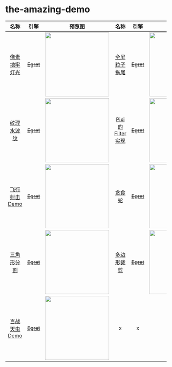 # the-amazing-demo


|名称|引擎|预览图|名称|引擎|预览图|
|:-:|:-:|:-:|:-:|:-:|:-:|
|[像素地牢灯光](https://kevinchen2046.github.io/demo/RoguelikeDemo)|[~~Egret~~](https://github.com/egret-labs)|<img src="https://kevinchen2046.github.io/thum/RoguelikeDemo.png" width="200"/>|[全屏粒子拖尾](https://kevinchen2046.github.io/demo/ScreenDemo)|[~~Egret~~](https://github.com/egret-labs)|<img src="https://kevinchen2046.github.io/thum/ScreenDemo.png" width="200"/>|
|[纹理水波纹](https://kevinchen2046.github.io/demo/WaveDemo)|[~~Egret~~](https://github.com/egret-labs)|<img src="https://kevinchen2046.github.io/thum/WaveDemo.png" width="200"/>|[Pixi的Filter实现](https://kevinchen2046.github.io/demo/PIXIDemo)|[~~Egret~~](https://github.com/egret-labs)|<img src="https://kevinchen2046.github.io/thum/PIXIDemo.png" width="200"/>|
|[飞行射击Demo](https://kevinchen2046.github.io/demo/PlantDemo)|[~~Egret~~](https://github.com/egret-labs)|<img src="https://kevinchen2046.github.io/thum/PlantDemo.png" width="200"/>|[贪食蛇](https://kevinchen2046.github.io/demo/SnakeDemo)|[~~Egret~~](https://github.com/egret-labs)|<img src="https://kevinchen2046.github.io/thum/SnakeDemo.png" width="200"/>|
|[三角形分割](https://kevinchen2046.github.io/demo/MeshDemo)|[~~Egret~~](https://github.com/egret-labs)|<img src="https://kevinchen2046.github.io/thum/MeshDemo.png" width="200"/>|[多边形裁剪](https://kevinchen2046.github.io/demo/PolygonDemo)|[~~Egret~~](https://github.com/egret-labs)|<img src="https://kevinchen2046.github.io/thum/PolygonDemo.png" width="200"/>|
|[百战天虫Demo](https://kevinchen2046.github.io/demo/WormsDemo)|[~~Egret~~](https://github.com/egret-labs)|<img src="https://kevinchen2046.github.io/thum/WormsDemo.png" width="200"/>|x|x|x|
